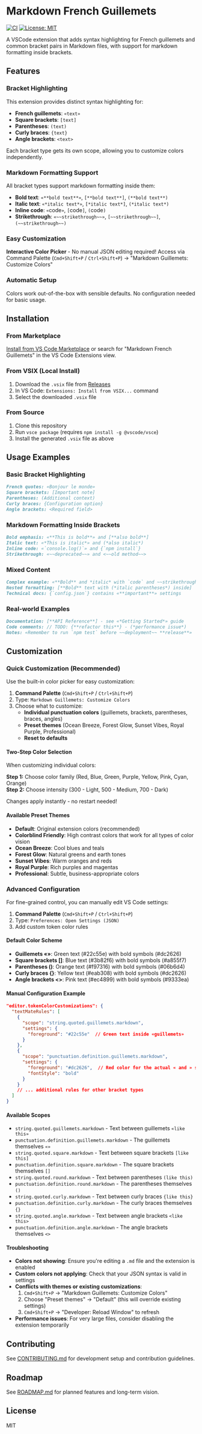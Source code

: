 # Markdown French Guillemets

[![CI](https://github.com/peacockery-studio/markdown-guillemets/actions/workflows/ci.yml/badge.svg)](https://github.com/peacockery-studio/markdown-guillemets/actions/workflows/ci.yml)
[![License: MIT](https://img.shields.io/badge/License-MIT-yellow.svg)](https://opensource.org/licenses/MIT)

A VSCode extension that adds syntax highlighting for French guillemets and common bracket pairs in Markdown files, with support for markdown formatting inside brackets.

## Features

### Bracket Highlighting
This extension provides distinct syntax highlighting for:

- **French guillemets**: `«text»`
- **Square brackets**: `[text]`
- **Parentheses**: `(text)`
- **Curly braces**: `{text}`
- **Angle brackets**: `<text>`

Each bracket type gets its own scope, allowing you to customize colors independently.

### Markdown Formatting Support
All bracket types support markdown formatting inside them:

- **Bold text**: `«**bold text**»`, `[**bold text**]`, `(**bold text**)`
- **Italic text**: `«*italic text*»`, `[*italic text*]`, `(*italic text*)`
- **Inline code**: `«`code`»`, `[`code`]`, `(`code`)`
- **Strikethrough**: `«~~strikethrough~~»`, `[~~strikethrough~~]`, `(~~strikethrough~~)`

### Easy Customization
**Interactive Color Picker** - No manual JSON editing required! Access via Command Palette (`Cmd+Shift+P` / `Ctrl+Shift+P`) → "Markdown Guillemets: Customize Colors"

### Automatic Setup
Colors work out-of-the-box with sensible defaults. No configuration needed for basic usage.

## Installation

### From Marketplace

[Install from VS Code Marketplace](https://marketplace.visualstudio.com/items?itemName=PeacockeryStudio.markdown-guillemets) or search for "Markdown French Guillemets" in the VS Code Extensions view.

### From VSIX (Local Install)

1. Download the `.vsix` file from [Releases](https://github.com/peacockery-studio/markdown-guillemets/releases)
2. In VS Code: `Extensions: Install from VSIX...` command
3. Select the downloaded `.vsix` file

### From Source

1. Clone this repository
2. Run `vsce package` (requires `npm install -g @vscode/vsce`)
3. Install the generated `.vsix` file as above

## Usage Examples

### Basic Bracket Highlighting
```markdown
French quotes: «Bonjour le monde»
Square brackets: [Important note]
Parentheses: (Additional context)
Curly braces: {Configuration option}
Angle brackets: <Required field>
```

### Markdown Formatting Inside Brackets
```markdown
Bold emphasis: «**This is bold**» and [**also bold**]
Italic text: «*This is italic*» and (*also italic*)
Inline code: «`console.log()`» and {`npm install`}
Strikethrough: «~~deprecated~~» and <~~old method~~>
```

### Mixed Content
```markdown
Complex example: «**Bold** and *italic* with `code` and ~~strikethrough~~»
Nested formatting: [**Bold** text with (*italic parentheses*) inside]
Technical docs: {`config.json`} contains «**important**» settings
```

### Real-world Examples
```markdown
Documentation: [**API Reference**] - see «*Getting Started*» guide
Code comments: // TODO: {**refactor this**} - (*performance issue*)
Notes: «Remember to run `npm test` before ~~deployment~~ **release**»
```

## Customization

### Quick Customization (Recommended)

Use the built-in color picker for easy customization:

1. **Command Palette** (`Cmd+Shift+P` / `Ctrl+Shift+P`)
2. Type: `Markdown Guillemets: Customize Colors`
3. Choose what to customize:
   - **Individual punctuation colors** (guillemets, brackets, parentheses, braces, angles)
   - **Preset themes** (Ocean Breeze, Forest Glow, Sunset Vibes, Royal Purple, Professional)
   - **Reset to defaults**

#### Two-Step Color Selection
When customizing individual colors:

**Step 1:** Choose color family (Red, Blue, Green, Purple, Yellow, Pink, Cyan, Orange)  
**Step 2:** Choose intensity (300 - Light, 500 - Medium, 700 - Dark)

Changes apply instantly - no restart needed!

#### Available Preset Themes
- **Default**: Original extension colors (recommended)
- **Colorblind Friendly**: High contrast colors that work for all types of color vision
- **Ocean Breeze**: Cool blues and teals
- **Forest Glow**: Natural greens and earth tones  
- **Sunset Vibes**: Warm oranges and reds
- **Royal Purple**: Rich purples and magentas
- **Professional**: Subtle, business-appropriate colors

### Advanced Configuration

For fine-grained control, you can manually edit VS Code settings:

1. **Command Palette** (`Cmd+Shift+P` / `Ctrl+Shift+P`)
2. Type: `Preferences: Open Settings (JSON)`
3. Add custom token color rules

#### Default Color Scheme
- **Guillemets «»**: Green text (#22c55e) with bold symbols (#dc2626)
- **Square brackets []**: Blue text (#3b82f6) with bold symbols (#a855f7)
- **Parentheses ()**: Orange text (#f97316) with bold symbols (#06b6d4)
- **Curly braces {}**: Yellow text (#eab308) with bold symbols (#dc2626)
- **Angle brackets <>**: Pink text (#ec4899) with bold symbols (#9333ea)

#### Manual Configuration Example
```json
"editor.tokenColorCustomizations": {
  "textMateRules": [
    {
      "scope": "string.quoted.guillemets.markdown",
      "settings": {
        "foreground": "#22c55e"  // Green text inside «guillemets»
      }
    },
    {
      "scope": "punctuation.definition.guillemets.markdown",
      "settings": {
        "foreground": "#dc2626",  // Red color for the actual « and » symbols
        "fontStyle": "bold"
      }
    }
    // ... additional rules for other bracket types
  ]
}
```

#### Available Scopes
- `string.quoted.guillemets.markdown` - Text between guillemets `«like this»`
- `punctuation.definition.guillemets.markdown` - The guillemets themselves `«»`
- `string.quoted.square.markdown` - Text between square brackets `[like this]`
- `punctuation.definition.square.markdown` - The square brackets themselves `[]`
- `string.quoted.round.markdown` - Text between parentheses `(like this)`
- `punctuation.definition.round.markdown` - The parentheses themselves `()`
- `string.quoted.curly.markdown` - Text between curly braces `{like this}`
- `punctuation.definition.curly.markdown` - The curly braces themselves `{}`
- `string.quoted.angle.markdown` - Text between angle brackets `<like this>`
- `punctuation.definition.angle.markdown` - The angle brackets themselves `<>`

#### Troubleshooting
- **Colors not showing**: Ensure you're editing a `.md` file and the extension is enabled
- **Custom colors not applying**: Check that your JSON syntax is valid in settings
- **Conflicts with themes or existing customizations**:
  1. `Cmd+Shift+P` → "Markdown Guillemets: Customize Colors"
  2. Choose "Preset themes" → "Default" (this will override existing settings)
  3. `Cmd+Shift+P` → "Developer: Reload Window" to refresh
- **Performance issues**: For very large files, consider disabling the extension temporarily

## Contributing

See [CONTRIBUTING.md](CONTRIBUTING.md) for development setup and contribution guidelines.

## Roadmap

See [ROADMAP.md](ROADMAP.md) for planned features and long-term vision.

## License

MIT
